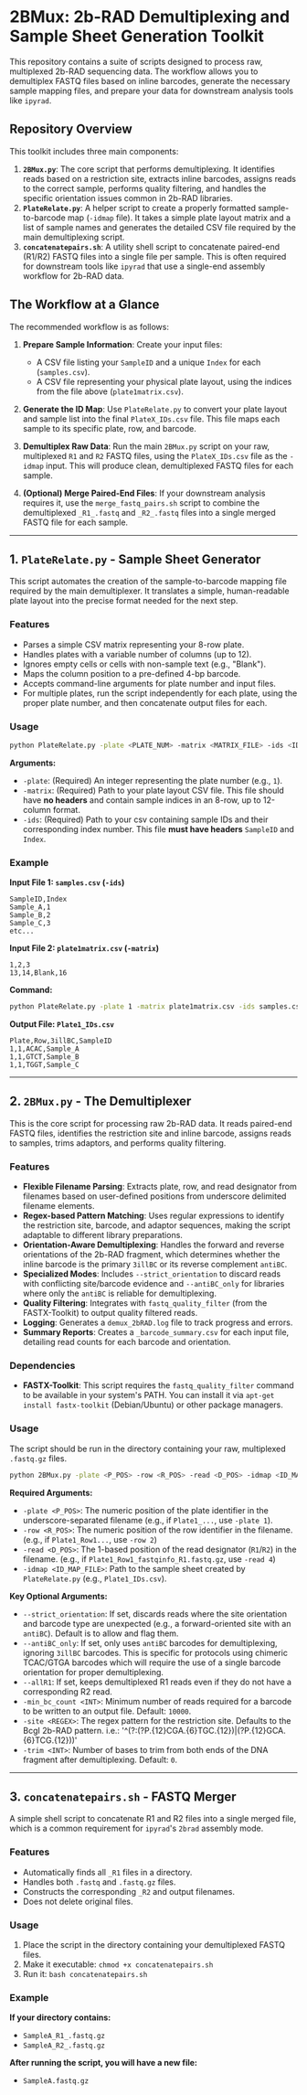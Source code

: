 # 2BMux: 2b-RAD Demultiplexing and Sample Sheet Generation Toolkit

This repository contains a suite of scripts designed to process raw, multiplexed 2b-RAD sequencing data. The workflow allows you to demultiplex FASTQ files based on inline barcodes, generate the necessary sample mapping files, and prepare your data for downstream analysis tools like `ipyrad`.

## Repository Overview

This toolkit includes three main components:

1.  **`2BMux.py`**: The core script that performs demultiplexing. It identifies reads based on a restriction site, extracts inline barcodes, assigns reads to the correct sample, performs quality filtering, and handles the specific orientation issues common in 2b-RAD libraries.
2.  **`PlateRelate.py`**: A helper script to create a properly formatted sample-to-barcode map (`-idmap` file). It takes a simple plate layout matrix and a list of sample names and generates the detailed CSV file required by the main demultiplexing script.
3.  **`concatenatepairs.sh`**: A utility shell script to concatenate paired-end (R1/R2) FASTQ files into a single file per sample. This is often required for downstream tools like `ipyrad` that use a single-end assembly workflow for 2b-RAD data.

## The Workflow at a Glance

The recommended workflow is as follows:

1.  **Prepare Sample Information**: Create your input files:
    *   A CSV file listing your `SampleID` and a unique `Index` for each (`samples.csv`).
    *   A CSV file representing your physical plate layout, using the indices from the file above (`plate1matrix.csv`).

2.  **Generate the ID Map**: Use `PlateRelate.py` to convert your plate layout and sample list into the final `PlateX_IDs.csv` file. This file maps each sample to its specific plate, row, and barcode.

3.  **Demultiplex Raw Data**: Run the main `2BMux.py` script on your raw, multiplexed `R1` and `R2` FASTQ files, using the `PlateX_IDs.csv` file as the `-idmap` input. This will produce clean, demultiplexed FASTQ files for each sample.

4.  **(Optional) Merge Paired-End Files**: If your downstream analysis requires it, use the `merge_fastq_pairs.sh` script to combine the demultiplexed `_R1_.fastq` and `_R2_.fastq` files into a single merged FASTQ file for each sample.

---

## 1. `PlateRelate.py` - Sample Sheet Generator

This script automates the creation of the sample-to-barcode mapping file required by the main demultiplexer. It translates a simple, human-readable plate layout into the precise format needed for the next step.

### Features

*   Parses a simple CSV matrix representing your 8-row plate.
*   Handles plates with a variable number of columns (up to 12).
*   Ignores empty cells or cells with non-sample text (e.g., "Blank").
*   Maps the column position to a pre-defined 4-bp barcode.
*   Accepts command-line arguments for plate number and input files.
*   For multiple plates, run the script independently for each plate, using the proper plate number, and then concatenate output files for each.
### Usage

```sh
python PlateRelate.py -plate <PLATE_NUM> -matrix <MATRIX_FILE> -ids <IDS_FILE>
```

**Arguments:**

*   `-plate`: (Required) An integer representing the plate number (e.g., `1`).
*   `-matrix`: (Required) Path to your plate layout CSV file. This file should have **no headers** and contain sample indices in an 8-row, up to 12-column format.
*   `-ids`: (Required) Path to your csv containing sample IDs and their corresponding index number. This file **must have headers** `SampleID` and `Index`.

### Example

**Input File 1: `samples.csv` (`-ids`)**
```csv
SampleID,Index
Sample_A,1
Sample_B,2
Sample_C,3
etc...
```

**Input File 2: `plate1matrix.csv` (`-matrix`)**
```csv
1,2,3
13,14,Blank,16
```

**Command:**
```sh
python PlateRelate.py -plate 1 -matrix plate1matrix.csv -ids samples.csv
```

**Output File: `Plate1_IDs.csv`**
```csv
Plate,Row,3illBC,SampleID
1,1,ACAC,Sample_A
1,1,GTCT,Sample_B
1,1,TGGT,Sample_C
```

---

## 2. `2BMux.py` - The Demultiplexer

This is the core script for processing raw 2b-RAD data. It reads paired-end FASTQ files, identifies the restriction site and inline barcode, assigns reads to samples, trims adaptors, and performs quality filtering.

### Features

*   **Flexible Filename Parsing**: Extracts plate, row, and read designator from filenames based on user-defined positions from underscore delimited filename elements.
*   **Regex-based Pattern Matching**: Uses regular expressions to identify the restriction site, barcode, and adaptor sequences, making the script adaptable to different library preparations.
*   **Orientation-Aware Demultiplexing**: Handles the forward and reverse orientations of the 2b-RAD fragment, which determines whether the inline barcode is the primary `3illBC` or its reverse complement `antiBC`.
*   **Specialized Modes**: Includes `--strict_orientation` to discard reads with conflicting site/barcode evidence and `--antiBC_only` for libraries where only the `antiBC` is reliable for demultiplexing.
*   **Quality Filtering**: Integrates with `fastq_quality_filter` (from the FASTX-Toolkit) to output quality filtered reads.
*   **Logging**: Generates a `demux_2bRAD.log` file to track progress and errors.
*   **Summary Reports**: Creates a `_barcode_summary.csv` for each input file, detailing read counts for each barcode and orientation.

### Dependencies

*   **FASTX-Toolkit**: This script requires the `fastq_quality_filter` command to be available in your system's PATH. You can install it via `apt-get install fastx-toolkit` (Debian/Ubuntu) or other package managers.

### Usage

The script should be run in the directory containing your raw, multiplexed `.fastq.gz` files.

```sh
python 2BMux.py -plate <P_POS> -row <R_POS> -read <D_POS> -idmap <ID_MAP_FILE> [OPTIONS]
```

**Required Arguments:**

*   `-plate <P_POS>`: The numeric position of the plate identifier in the underscore-separated filename (e.g., if `Plate1_...`, use `-plate 1`).
*   `-row <R_POS>`: The numeric position of the row identifier in the filename. (e.g., if `Plate1_Row1...`, use `-row 2`)
*   `-read <D_POS>`: The 1-based position of the read designator (`R1`/`R2`) in the filename. (e.g., if `Plate1_Row1_fastqinfo_R1.fastq.gz`, use `-read 4`)
*   `-idmap <ID_MAP_FILE>`: Path to the sample sheet created by `PlateRelate.py` (e.g., `Plate1_IDs.csv`).

**Key Optional Arguments:**

*   `--strict_orientation`: If set, discards reads where the site orientation and barcode type are unexpected (e.g., a forward-oriented site with an `antiBC`). Default is to allow and flag them.
*   `--antiBC_only`: If set, only uses `antiBC` barcodes for demultiplexing, ignoring `3illBC` barcodes. This is specific for protocols using chimeric TCAC/GTGA barcodes which will require the use of a single barcode orientation for proper demultiplexing.
*   `--allR1`: If set, keeps demultiplexed R1 reads even if they do not have a corresponding R2 read.
*   `-min_bc_count <INT>`: Minimum number of reads required for a barcode to be written to an output file. Default: `10000`.
*   `-site <REGEX>`: The regex pattern for the restriction site. Defaults to the BcgI 2b-RAD pattern. i.e.: '^(?:(?P<forward>.{12}CGA.{6}TGC.{12})|(?P<reverse>.{12}GCA.{6}TCG.{12}))'
*   `-trim <INT>`: Number of bases to trim from both ends of the DNA fragment after demultiplexing. Default: `0`.

---

## 3. `concatenatepairs.sh` - FASTQ Merger

A simple shell script to concatenate R1 and R2 files into a single merged file, which is a common requirement for `ipyrad`'s `2brad` assembly mode.

### Features

*   Automatically finds all `_R1` files in a directory.
*   Handles both `.fastq` and `.fastq.gz` files.
*   Constructs the corresponding `_R2` and output filenames.
*   Does not delete original files.

### Usage

1.  Place the script in the directory containing your demultiplexed FASTQ files.
2.  Make it executable: `chmod +x concatenatepairs.sh`
3.  Run it: `bash concatenatepairs.sh`

### Example

**If your directory contains:**
*   `SampleA_R1_.fastq.gz`
*   `SampleA_R2_.fastq.gz`

**After running the script, you will have a new file:**
*   `SampleA.fastq.gz`
